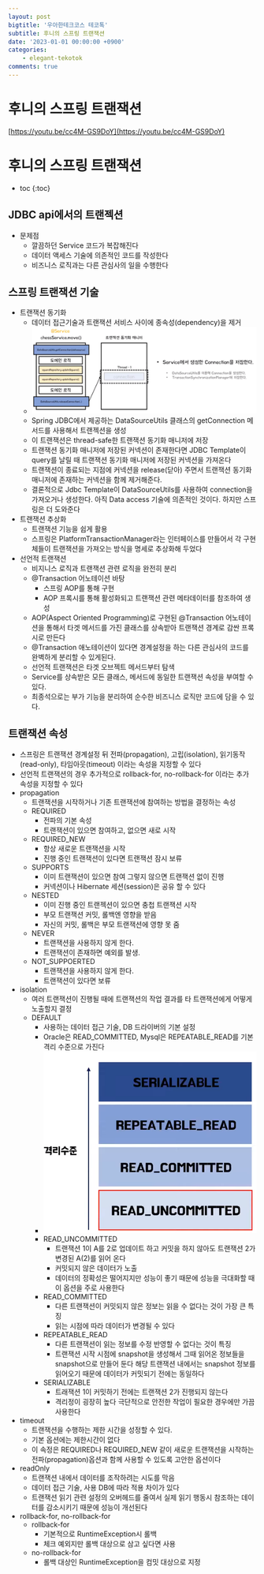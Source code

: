 ```yaml
---
layout: post
bigtitle: '우아한테크코스 테코톡'
subtitle: 후니의 스프링 트랜잭션
date: '2023-01-01 00:00:00 +0900'
categories:
    - elegant-tekotok
comments: true
---
```


# 후니의 스프링 트랜잭션 
[https://youtu.be/cc4M-GS9DoY](https://youtu.be/cc4M-GS9DoY)

# 후니의 스프링 트랜잭션
* toc
{:toc}

## JDBC api에서의 트랜젝션
+ 문제점
  + 깔끔하던 Service 코드가 복잡해진다
  + 데이터 액세스 기술에 의존적인 코드를 작성한다
  + 비즈니스 로직과는 다른 관심사의 일을 수행한다

## 스프링 트랜잭션 기술
+ 트랜잭션 동기화
  + 데이터 접근기술과 트랜잭션 서비스 사이에 종속성(dependency)을 제거
  + ![img.png](../../../assets/img/elegant-tekotok/HUNI-SpringTransactions.png)
  + Spring JDBC에서 제공하는 DataSourceUtils 클래스의 getConnection 메서드를 사용해서 트랜젝션을 생성
  + 이 트랜잭션은 thread-safe한 트랜잭션 동기화 매니저에 저장 
  + 트랜잭션 동기화 매니저에 저장된 커넥션이 존재한다면 JDBC Template이 query를 날릴 때 트랜잭션 동기화 매니저에 저장된 커넥션을 가져온다
  + 트랜잭션이 종료되는 지점에 커넥션을 release(닫아) 주면서 트랜잭션 동기화 매니저에 존재하는 커넥션을 함께 제거해준다. 
  + 결론적으로 Jdbc Template이 DataSourceUtils를 사용하여 connection을 가져오거나 생성한다. 아직 Data access 기술에 의존적인 것이다. 하지만 스프링은 더 도와준다
+ 트랜잭션 추상화
  + 트랜잭션 기능을 쉽게 활용
  + 스프링은 PlatformTransactionManager라는 인터페이스를 만들어서 각 구현체들이 트랜잭션을 가져오는 방식을 명세로 추상화해 두었다
+ 선언적 트랜잭션
  + 비지니스 로직과 트랜잭션 관련 로직을 완전히 분리 
  + @Transaction 어노테이션 바탕
    + 스프링 AOP를 통해 구현
    + AOP 프록시를 통해 활성화되고 트랜잭션 관련 메타데이터를 참조하여 생성
  + AOP(Aspect Oriented Programming)로 구현된 @Transaction 어노테이션을 통해서 타겟 메서드를 가진 클래스를 상속받아 트랜잭션 경계로 감싼 프록시로 만든다
  + @Transaction 애노테이션이 있다면 경계설정을 하는 다른 관심사의 코드를 완벽하게 분리할 수 있게된다. 
  + 선언적 트랜잭션은 타겟 오브젝트 메서드부터 탐색
  + Service를 상속받은 모든 클래스, 메서드에 동일한 트랜잭션 속성을 부여할 수 있다.
  + 최종석으로는 부가 기능을 분리하여 순수한 비즈니스 로직만 코드에 담을 수 있다. 

## 트랜잭션 속성
+ 스프링은 트랜잭션 경계설정 뒤 전파(propagation), 고립(isolation), 읽기동작(read-only), 타임아웃(timeout) 이라는 속성을 지정할 수 있다
+ 선언적 트랜잭션의 경우 추가적으로 rollback-for, no-rollback-for 이라는 추가 속성을 지정할 수 있다
+ propagation
  + 트랜잭션을 시작하거나 기존 트랜잭션에 참여하는 방법을 결정하는 속성 
  + REQUIRED
    + 전파의 기본 속성
    + 트랜잭션이 있으면 참여하고, 없으면 새로 시작 
  + REQUIRED_NEW
    + 항상 새로운 트랜잭션을 시작
    + 진행 중인 트랜잭션이 있다면 트랜잭션 잠시 보류 
  + SUPPORTS
    + 이미 트랜잭션이 있으면 참여 그렇지 않으면 트랜잭션 없이 진행 
    + 커넥션이나 Hibernate 세션(session)은 공유 할 수 있다
  + NESTED
    + 이미 진행 중인 트랜젝션이 있으면 충첩 트랜잭션 시작
    + 부모 트랜잭션 커밋, 롤백엔 영향을 받음
    + 자신의 커밋, 롤백은 부모 트랜잭션에 영향 못 줌 
  + NEVER
    + 트랜잭션을 사용하지 않게 한다.
    + 트랜잭션이 존재하면 예외를 발생.
  + NOT_SUPPOERTED
    + 트랜잭션을 사용하지 않게 한다.
    + 트랜잭션이 있다면 보류 
+ isolation
  + 여러 트랜잭션이 진행될 때에 트랜잭션의 작업 결과를 타 트랜잭션에게 어떻게 노출할지 결정
  + DEFAULT
    + 사용하는 데이터 접근 기술, DB 드라이버의 기본 설정
    + Oracle은 READ_COMMITTED, Mysql은 REPEATABLE_READ를 기본 격리 수준으로 가진다
    + ![img.png](../../../assets/img/elegant-tekotok/HUNI-SpringTransactions2.png)
    + READ_UNCOMMITTED 
      + 트랜잭션 1이 A를 2로 업데이트 하고 커밋을 하지 않아도 트랜잭션 2가 변경된 A(2)를 읽어 온다
      + 커밋되지 않은 데이터가 노출
      + 데이터의 정확성은 떨어지지만 성능이 좋기 때문에 성능을 극대화할 때 이 옵션을 주로 사용한다
    + READ_COMMITTED
      + 다른 트랜잭션이 커밋되지 않은 정보는 읽을 수 없다는 것이 가장 큰 특징
      + 읽는 시점에 따라 데이터가 변경될 수 있다
    + REPEATABLE_READ
      + 다른 트랜잭션이 읽는 정보를 수정 반영할 수 없다는 것이 특징
      + 트랜잭션 시작 시점에 snapshot을 생성해서 그때 읽어온 정보들을 snapshot으로 만들어 둔다 해당 트랜잭션 내에서는 snapshot 정보를 읽어오기 때문에 데이터가 커밋되기 전에는 동일하다
    + SERIALIZABLE
      + 트래잭션 1이 커밋하기 전에는 트랜잭션 2가 진행되지 않는다
      + 격리정이 굉장히 높다 극단적으로 안전한 작업이 필요한 경우에만 가끔 사용한다 
+ timeout
  + 트랜잭션을 수행하는 제한 시간을 성정할 수 있다.
  + 기본 옵션에는 제한시간이 없다 
  + 이 속정은 REQUIRED나 REQUIRED_NEW 같이 새로운 트랜잭션을 시작하는 전파(propagation)옵션과 함께 사용할 수 있도록 고안한 옵션이다
+ readOnly
  + 트랜잭션 내에서 데이터를 조작하려는 시도를 막음
  + 데이터 접근 기술, 사용 DB에 따라 적용 차이가 있다
  + 트랜잭션 읽기 관련 설정의 오버헤드를 줄여서 실제 읽기 행동시 참조하는 데이터를 감소시키기 때문에 성능이 개선된다
+ rollback-for, no-rollback-for
  + rollback-for
    + 기본적으로 RuntimeException시 롤백
    + 체크 예외지만 롤백 대상으로 삼고 싶다면 사용
  + no-rollback-for
    + 롤백 대상인 RuntimeException을 컴밋 대상으로 지정
